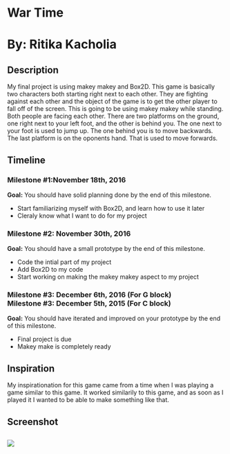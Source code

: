 <h1>War Time</h1>

<h1>By: Ritika Kacholia</h1>

<h2>Description</h2>

<p>My final project is using makey makey and Box2D. This game is basically two characters both starting right next to each other. They are
fighting against each other and the object of the game is to get the other player to fall off of the screen. This is going to be using makey makey while standing. Both people are facing each other. There are two platforms on the ground, one right next to your left foot, and the other is behind you. The one next to your foot is used to jump up. The one behind you is to move backwards. The last platform is on the oponents hand. That is used to move forwards. </p>

<h2>Timeline</h2>

<div>
  <h3>Milestone #1:November 18th, 2016 </h3>
  <strong>Goal:</strong> You should have solid planning done by the end of this milestone.
  <ul>
    <li>Start familiarizing myself with Box2D, and learn how to use it later</li>
    <li>Cleraly know what I want to do for my project</li>
  </ul>
</div>
 
<p>
  <h3>Milestone #2: November 30th, 2016 </h3>
  <strong>Goal:</strong> You should have a small prototype by the end of this milestone.
  <ul>
    <li>Code the intial part of my project</li>
    <li>Add Box2D to my code</li>
    <li>Start working on making the makey makey aspect to my project</li>
  </ul>
</p>
 
<div>
  <h3>Milestone #3: December 6th, 2016 (For G block)</br>
  Milestone #3: December 5th, 2015 (For C block) </h3>
  <strong>Goal:</strong> You should have iterated and improved on your prototype by the end of this milestone.
  <ul>
    <li>Final project is due</li>
    <li>Makey make is completely ready</li>
  </ul>
</div>

<h2>Inspiration</h2>

<p>My inspirationation for this game came from a time when I was playing a game similar to this game. It worked similarily to this game, and as soon as I played it I wanted to be able to make something like that. </p>

<h2>Screenshot<h2>
<img src = "http://i.imgur.com/sWG2ZTU.jpg">
